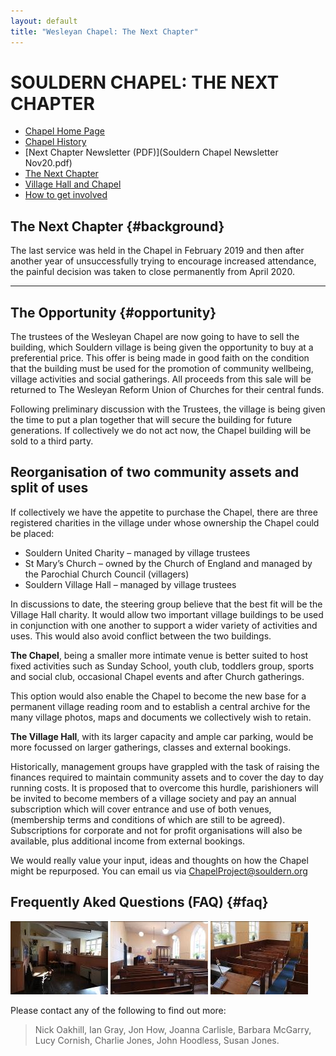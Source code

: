 ```yaml
---
layout: default
title: "Wesleyan Chapel: The Next Chapter"
---
```


# SOULDERN CHAPEL: THE NEXT CHAPTER



* [Chapel Home Page](/chapel/)
* [Chapel History](/chapel/history-of-souldern-chapel/)
* [Next Chapter Newsletter (PDF)](Souldern Chapel Newsletter Nov20.pdf)
* [The Next Chapter](#nextchapter)
* [Village Hall and Chapel](#twoassets)
* [How to get involved](#getinvolved)



## The Next Chapter {#background}


The last service was held in the Chapel in February 2019 and then
after another year of unsuccessfully trying to encourage increased
attendance, the painful decision was taken to close permanently from
April 2020.

---

## The Opportunity {#opportunity}

The trustees of the Wesleyan Chapel are now going to
have to sell the building, which Souldern village is being given the
opportunity to buy at a preferential price. This offer is being made
in good faith on the condition that the building must be used for the
promotion of community wellbeing, village activities and social
gatherings. All proceeds from this sale will be returned to The
Wesleyan Reform Union of Churches for their central funds.

Following preliminary discussion with the Trustees, the village is
being given the time to put a plan together that will secure the
building for future generations. If collectively we do not act now,
the Chapel building will be sold to a third party.



## Reorganisation of two community assets and split of uses

If collectively we have the appetite to purchase the Chapel, there
are three registered charities in the village under whose ownership
the Chapel could be placed:

* Souldern United Charity – managed by village trustees
* St Mary’s Church – owned by the Church of England and
managed by the Parochial Church Council (villagers)
* Souldern Village Hall – managed by village trustees


In discussions to date, the steering group believe that the best
fit will be the Village Hall charity. It would allow two important
village buildings to be used in conjunction with one another to
support a wider variety of activities and uses. This would also avoid
conflict between the two buildings.

**The Chapel**, being a smaller more intimate venue is better suited to
host fixed activities such as Sunday School, youth club, toddlers
group, sports and social club, occasional Chapel events and after
Church gatherings.

This option would also enable the Chapel to
become the new base for a permanent village reading room and to
establish a central archive for the many village photos, maps and
documents we collectively wish to retain.

**The Village Hall**, with its larger capacity and ample car
parking, would be more focussed on larger gatherings, classes and
external bookings.

Historically, management groups have grappled
with the task of raising the finances required to maintain community
assets and to cover the day to day running costs. It is proposed that
to overcome this hurdle, parishioners will be invited to become
members of a village society and pay an annual subscription which will
cover entrance and use of both venues, (membership terms and
conditions of which are still to be agreed).  Subscriptions for
corporate and not for profit organisations will also be available,
plus additional income from external bookings.

We would really value your input, ideas and thoughts on how the
Chapel might be repurposed.  You can email us via
[ChapelProject@souldern.org](mailto:ChapelProject@souldern.org)

## Frequently Aked Questions (FAQ) {#faq}


![](image353.jpg)
![](image357.jpg)
![](image355.jpg)





Please contact any of the following to find out more:


>   Nick Oakhill,
>   Ian Gray,
>   Jon How,
>   Joanna Carlisle,
>   Barbara McGarry,
>   Lucy Cornish,
>   Charlie Jones,
>   John Hoodless,
>   Susan Jones.
